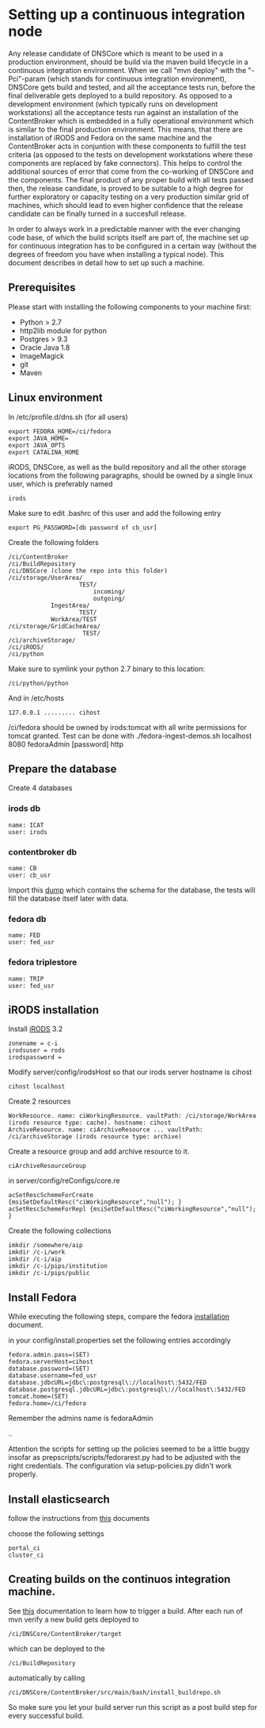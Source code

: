# Setting up a continuous integration node

Any release candidate of DNSCore which is meant to be used in 
a production environment, should be build via the maven build lifecycle 
in a continuous integration environment. When we call "mvn deploy" with the "-Pci"-param 
(which stands for continuous integration environment), DNSCore gets build and tested,
and all the acceptance tests run, before the final deliverable gets deployed to a build repository.
As opposed to a development environment (which typically runs on development workstations) all the 
acceptance tests run against an installation of the ContentBroker which is embedded in a fully
operational environment which is similar to the final production environment. This means, that
there are installation of iRODS and Fedora on the same machine and the ContentBroker acts in conjuntion
with these components to fulfill the test criteria (as opposed to the tests on development workstations where
these components are replaced by fake connectors). This helps to control the additional sources of error
that come from the co-working of DNSCore and the components. The final product of any proper build with
all tests passed then, the release candidate, is proved to be suitable to a high degree for further exploratory
or capacity testing on a very production similar grid of machines, which should lead to even higher confidence that
the release candidate can be finally turned in a succesfull release.

In order to always work in a predictable manner with the ever changing code base, of which the build scripts itself
are part of, the machine set up for continuous integration has to be configured in a certain way (without the degrees
of freedom you have when installing a typical node). 
This document describes in detail how to set up such a machine.

## Prerequisites

Please start with installing the following components to your machine first:

* Python > 2.7
* http2lib module for python
* Postgres > 9.3
* Oracle Java 1.8
* ImageMagick
* git
* Maven

## Linux environment

In /etc/profile.d/dns.sh (for all users)

    export FEDORA_HOME=/ci/fedora
    export JAVA_HOME=
    export JAVA_OPTS
    export CATALINA_HOME

iRODS, DNSCore, as well as the build repository and all the other storage locations from the
following paragraphs, should be owned by a single linux user, which is preferably named

    irods
    
Make sure to edit .bashrc of this user and add the following entry
    
    export PG_PASSWORD=[db password of cb_usr]

Create the following folders

    /ci/ContentBroker
    /ci/BuildRepository
    /ci/DNSCore (clone the repo into this folder)
    /ci/storage/UserArea/
                        TEST/
                            incoming/
                            outgoing/
                IngestArea/
                        TEST/
                WorkArea/TEST
    /ci/storage/GridCacheArea/
                         TEST/
    /ci/archiveStorage/
    /ci/iRODS/
    /ci/python
                         
Make sure to symlink your python 2.7 binary to this location:

    /ci/python/python

And in /etc/hosts

    127.0.0.1 ......... cihost
    
/ci/fedora should be owned by irods:tomcat with all write permissions for tomcat granted.
Test can be done with ./fedora-ingest-demos.sh localhost 8080 fedoraAdmin [password] http
    

## Prepare the database

Create 4 databases

### irods db

    name: ICAT
    user: irods

### contentbroker db

    name: CB
    user: cb_usr

Import this [dump](../conf/postgres_schema.dump) which contains
the schema for the database, the tests will fill the database itself later with data.

### fedora db

    name: FED
    user: fed_usr

### fedora triplestore

    name: TRIP
    user: fed_usr

## iRODS installation

Install [iRODS](https://github.com/da-nrw/DNSCore/blob/master/ContentBroker/src/main/markdown/installation_irods.md) 3.2

    zonename = c-i
    irodsuser = rods
    irodspassword = 
    
Modify server/config/irodsHost so that our irods server hostname is cihost

    cihost localhost

Create 2 resources 

    WorkResource. name: ciWorkingResource. vaultPath: /ci/storage/WorkArea (irods resource type: cache). hostname: cihost
    ArchiveResource. name: ciArchiveResource ... vaultPath: /ci/archiveStorage (irods resource type: archive)

Create a resource group and add archive resource to it.

    ciArchiveResourceGroup 

in server/config/reConfigs/core.re

    acSetRescSchemeForCreate {msiSetDefaultResc("ciWorkingResource","null"); }
    acSetRescSchemeForRepl {msiSetDefaultResc("ciWorkingResource","null"); }

Create the following collections

    imkdir /somewhere/aip
    imkdir /c-i/work
    imkdir /c-i/aip
    imkdir /c-i/pips/institution
    imkdir /c-i/pips/public

## Install Fedora

While executing the following steps, compare the fedora [installation](install_fedora.de.md) document.

in your config/install.properties set the following entries accordingly

    fedora.admin.pass=(SET)
    fedora.serverHost=cihost
    database.password=(SET)
    database.username=fed_usr
    database.jdbcURL=jdbc\:postgresql\://localhost\:5432/FED
    database.postgresql.jdbcURL=jdbc\:postgresql\://localhost\:5432/FED
    tomcat.home=(SET)
    fedora.home=/ci/fedora

Remember the admins name is fedoraAdmin

..

Attention the scripts for setting up the policies seemed to be a little buggy insofar
as prepscripts/scripts/fedorarest.py had to be adjusted with the right credentials.
The configuration via setup-policies.py didn't work properly.

## Install elasticsearch

follow the instructions from [this](https://github.com/da-nrw/DNSCore/blob/master/ContentBroker/src/main/markdown/install_elasticsearch.md) documents

choose the following settings

    portal_ci
    cluster_ci


## Creating builds on the continuos integration machine.

See [this](development_deploy.md) documentation to learn how to trigger a build.
After each run of mvn verify a new build gets deployed to
    
    /ci/DNSCore/ContentBroker/target
    
which can be deployed to the 

    /ci/BuildRepository
    
automatically by calling 

    /ci/DNSCore/ContentBroker/src/main/bash/install_buildrepo.sh
    
So make sure you let your build server run this script as a post build step for every successful build.



